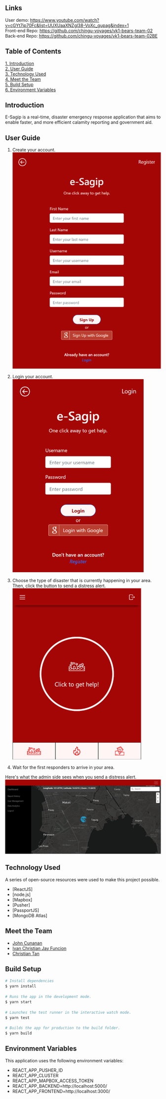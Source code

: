## Links
User demo: https://www.youtube.com/watch?v=cGYt7ip70Fc&list=UUXUaaXNZgl38-VoXc_gupag&index=1    
Front-end Repo: https://github.com/chingu-voyages/vk1-bears-team-02    
Back-end Repo: https://github.com/chingu-voyages/vk1-bears-team-02BE    

## Table of Contents

<a href="#intro">1. Introduction</a> <br>
<a href="#userGuide">2. User Guide</a> <br>
<a href="#tech">3. Technology Used</a>    
<a href="#team">4. Meet the Team</a> <br>
<a href="#build">5. Build Setup</a>    
<a href="#env">6. Environment Variables </a>

## <h2 id="intro">Introduction</h2>

E-Sagip is a real-time, disaster emergency response application that aims to enable faster, and more efficient calamity reporting and government aid.

## <h2 id="userGuide"> User Guide </h2>

1. Create your account.       
   ![register page](./src/md_images/register-page.png)    

2. Login your account.    
   ![login page](./src/md_images/login-page.png)

3. Choose the type of disaster that is currently happening in your area. Then, click the button to send a distress alert.     
   ![get help page](./src/md_images/buttons.png)

4. Wait for the first responders to arrive in your area.

Here's what the admin side sees when you send a distress alert.
![get help page](./src/md_images/admin-page.png)


## <h2 id="tech"> Technology Used </h2>
 A series of open-source resources were used to make this project possible.
* [ReactJS]
* [node.js]
* [Mapbox]
* [Pusher]
* [PassportJS]
* [MongoDB Atlas]

## <h2 id="team">Meet the Team </h2>
- [John Cunanan](https://github.com/theCodingJohn)
- [Ivan Christian Jay Funcion](https://github.com/supremeking23)
- [Christian Tan](https://github.com/mikotan-cpu)

## <h2 id="build">Build Setup</h2>

```bash
# Install dependencies
$ yarn install

# Runs the app in the development mode.
$ yarn start

# Launches the test runner in the interactive watch mode.
$ yarn test

# Builds the app for production to the build folder.
$ yarn build
```
## <h2 id="env"> Environment Variables </h2>
 This application uses the following environment variables:
 - REACT_APP_PUSHER_ID
 - REACT_APP_CLUSTER
 - REACT_APP_MAPBOX_ACCESS_TOKEN
 - REACT_APP_BACKEND=http://localhost:5000/
 - REACT_APP_FRONTEND=http://localhost:3000/

